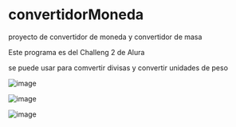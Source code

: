#           convertidorMoneda
proyecto de convertidor de moneda y convertidor de masa

Este programa es del Challeng 2 de Alura

se puede usar para comvertir divisas y convertir unidades de peso


![image](https://user-images.githubusercontent.com/123591054/222592079-034b535d-567f-4180-a45e-9251305c2bdd.png)


![image](https://user-images.githubusercontent.com/123591054/222592196-ee453ec4-6556-4164-ae40-506e658cf6d9.png)


![image](https://user-images.githubusercontent.com/123591054/222592249-eb4e1955-ecb2-47a4-9e57-8d5acd494914.png)


